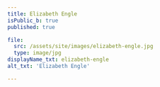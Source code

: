 ```yaml
---
title: Elizabeth Engle
isPublic_b: true
published: true

file:
  src: /assets/site/images/elizabeth-engle.jpg
  type: image/jpg
displayName_txt: elizabeth-engle
alt_txt: 'Elizabeth Engle'

---
```

